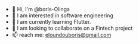 - 👋 Hi, I'm @boris-Olinga
- 👀 I am interested in software engineering
- 🌱 I am currently learning Flutter.
- 💞️ I am looking to collaborate on a Fintech project
- 📫 reach me: eloundouboris@gmail.com

<!---
boris-Olinga/boris-Olinga is a ✨ special ✨ repository because its `README.md` (this file) appears on your GitHub profile.
You can click the Preview link to review your changes.
--->
